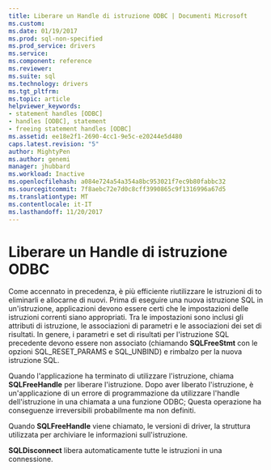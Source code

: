 ```yaml
---
title: Liberare un Handle di istruzione ODBC | Documenti Microsoft
ms.custom: 
ms.date: 01/19/2017
ms.prod: sql-non-specified
ms.prod_service: drivers
ms.service: 
ms.component: reference
ms.reviewer: 
ms.suite: sql
ms.technology: drivers
ms.tgt_pltfrm: 
ms.topic: article
helpviewer_keywords:
- statement handles [ODBC]
- handles [ODBC], statement
- freeing statement handles [ODBC]
ms.assetid: ee18e2f1-2690-4cc1-9e5c-e20244e5d480
caps.latest.revision: "5"
author: MightyPen
ms.author: genemi
manager: jhubbard
ms.workload: Inactive
ms.openlocfilehash: a084e724a54a354a8bc953021f7ec9b80fabbc32
ms.sourcegitcommit: 7f8aebc72e7d0c8cff3990865c9f1316996a67d5
ms.translationtype: MT
ms.contentlocale: it-IT
ms.lasthandoff: 11/20/2017
---
```

# <a name="freeing-a-statement-handle-odbc"></a>Liberare un Handle di istruzione ODBC
Come accennato in precedenza, è più efficiente riutilizzare le istruzioni di to eliminarli e allocarne di nuovi. Prima di eseguire una nuova istruzione SQL in un'istruzione, applicazioni devono essere certi che le impostazioni delle istruzioni correnti siano appropriati. Tra le impostazioni sono inclusi gli attributi di istruzione, le associazioni di parametri e le associazioni dei set di risultati. In genere, i parametri e set di risultati per l'istruzione SQL precedente devono essere non associato (chiamando **SQLFreeStmt** con le opzioni SQL_RESET_PARAMS e SQL_UNBIND) e rimbalzo per la nuova istruzione SQL.  
  
 Quando l'applicazione ha terminato di utilizzare l'istruzione, chiama **SQLFreeHandle** per liberare l'istruzione. Dopo aver liberato l'istruzione, è un'applicazione di un errore di programmazione da utilizzare l'handle dell'istruzione in una chiamata a una funzione ODBC; Questa operazione ha conseguenze irreversibili probabilmente ma non definiti.  
  
 Quando **SQLFreeHandle** viene chiamato, le versioni di driver, la struttura utilizzata per archiviare le informazioni sull'istruzione.  
  
 **SQLDisconnect** libera automaticamente tutte le istruzioni in una connessione.
